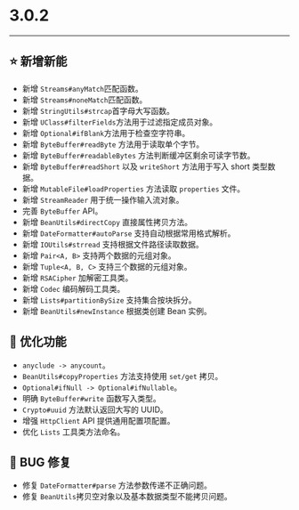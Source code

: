 # 3.0.2

---------------------

## ⭐ 新增新能

- 新增 `Streams#anyMatch`匹配函数。
- 新增 `Streams#noneMatch`匹配函数。
- 新增 `StringUtils#strcap`首字母大写函数。
- 新增 `UClass#filterFields`方法用于过滤指定成员对象。
- 新增 `Optional#ifBlank`方法用于检查空字符串。
- 新增 `ByteBuffer#readByte` 方法用于读取单个字节。
- 新增 `ByteBuffer#readableBytes` 方法判断缓冲区剩余可读字节数。
- 新增 `ByteBuffer#readShort` 以及 `writeShort` 方法用于写入 short 类型数据。
- 新增 `MutableFile#loadProperties` 方法读取 `properties` 文件。
- 新增 `StreamReader` 用于统一操作输入流对象。
- 完善 `ByteBuffer` API。
- 新增 `BeanUtils#directCopy` 直接属性拷贝方法。
- 新增 `DateFormatter#autoParse` 支持自动根据常用格式解析。
- 新增 `IOUtils#strread` 支持根据文件路径读取数据。
- 新增 `Pair<A, B>` 支持两个数据的元组对象。
- 新增 `Tuple<A, B, C>` 支持三个数据的元组对象。
- 新增 `RSACipher` 加解密工具类。
- 新增 `Codec` 编码解码工具类。
- 新增 `Lists#partitionBySize` 支持集合按块拆分。
- 新增 `BeanUtils#newInstance` 根据类创建 Bean 实例。

## 👻 优化功能

- `anyclude -> anycount`。
- `BeanUtils#copyProperties` 方法支持使用 `set/get` 拷贝。
- `Optional#ifNull -> Optional#ifNullable`。
- 明确 `ByteBuffer#write` 函数写入类型。
- `Crypto#uuid` 方法默认返回大写的 UUID。
- 增强 `HttpClient` API 提供通用配置项配置。
- 优化 `Lists` 工具类方法命名。

## 🐞 BUG 修复

- 修复 `DateFormatter#parse` 方法参数传递不正确问题。
- 修复 `BeanUtils`拷贝空对象以及基本数据类型不能拷贝问题。